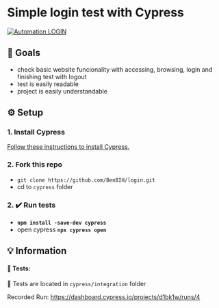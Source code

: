 # Simple login test with Cypress

[![Automation LOGIN](https://img.shields.io/endpoint?url=https://dashboard.cypress.io/badge/detailed/d1bk1w&style=flat&logo=cypress)](https://dashboard.cypress.io/projects/d1bk1w/runs)

## :goal_net: Goals
- check basic website funcionality with accessing, browsing, login and finishing test with logout
- test is easily readable
- project is easily understandable

## :gear: Setup

### 1. Install Cypress

[Follow these instructions to install Cypress.](https://on.cypress.io/installing-cypress)

### 2. Fork this repo

- `git clone https://github.com/BenBIH/login.git`
- cd to `cypress` folder

### 2. :heavy_check_mark: Run tests

 - **`npm install -save-dev cypress`** 
 - open cypress  **`npx cypress open`**
 
 ## :bulb: Information
#### :test_tube: Tests:
:file_folder: Tests are located in `cypress/integration` folder

Recorded Run: https://dashboard.cypress.io/projects/d1bk1w/runs/4